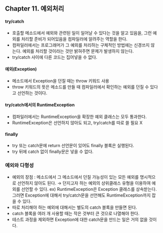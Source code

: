 ## Chapter 11. 예외처리
#### try/catch
* 호출할 메소드에서 예외와 관련된 일이 일어날 수 있다는 것을 알고 있음을, 그런 예외를 처리할 준비가 되어있음을 컴파일러에 알려주는 역할을 한다.
* 컴파일러에서는 프로그래머가 그 예외를 처리하는 구체적인 방법에는 신경쓰지 않는다. 예외를 처리할 것이라는 것만 밝혀주면 문제가 발생하지 않는다.
* try/catch 사이에 다른 코드는 집어넣을 수 없다.

#### 예외(Exception)
* 메소드에서 Exception을 던질 때는 throw 키워드 사용
* throw 키워드의 뜻은 메소드를 만들 때 컴파일러에서 확인하는 예외를 던질 수 있다고 선언하는 것이다.

#### try/catch에서의 RuntimeException
* 컴파일러에서는 RuntimeException을 확장한 예외 클래스는 모두 통과한다.
* RuntimeException은 선언하지 않아도 되고, try/catch를 따로 쓸 필요 X

#### finally
* try 또는 catch문에 return 선언문이 있어도 finally 블록은 실행된다.
* try 뒤에 catch 없이 finally문은 넣을 수 없다.

### 예외와 다형성
* 예외의 장점 : 메소드에서 그 메소드에서 던질 가능성이 있는 모든 예외를 명시적으로 선언하지 않아도 된다.
→ 던지고자 하는 예외의 상위클래스 유형을 이용하여 예외를 선언할 수 있다.
ex) RuntimeException은 Exception 클래스를 상속받는다. 그러면 Exception에 대해서 try/catch문을 선언해도 RuntimeException까지 잡을 수 있다.
* 따로 처리해야 하는 예외에 대해서는 별도의 catch 블록을 만들면 된다.
* catch 블록을 여러 개 사용할 때는 작은 것부터 큰 것으로 나열해야 한다.
* 테스트 과정을 제외하면 Exception에 대한 catch문을 만드는 일은 거의 없을 것이다.
